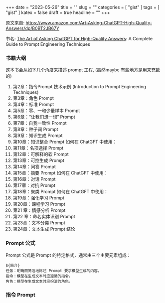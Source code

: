 +++
date = "2023-05-26"
title = ""
slug = ""
categories = [ "gist" ]
tags = [ "gist" ]
katex = false
draft = true
headline = ""
+++

原文来自: https://www.amazon.com/Art-Asking-ChatGPT-High-Quality-Answers/dp/B0BT2JB67Y

书名: <u>The Art of Asking ChatGPT for High-Quality Answers</u>: A Complete Guide to Prompt Engineering Techniques

### 书籍大纲

这本书会从如下几个角度来描述 prompt 工程, (虽然maybe 有些地方是用来充数的)

1. 第2章：指令Prompt 技术示例 (Introduction to Prompt Engineering Techniques)
1. 第3章：角色 Prompt
1. 第4章：标准 Prompt
1. 第5章：零、一和少量样本 Prompt 
1. 第6章：“让我们想一想” Prompt 
1. 第7章：自我一致性 Prompt 
1. 第8章：种子词 Prompt
1. 第9章：知识生成 Prompt
1. 第10章：知识整合 Prompt 如何在 ChatGFT 中使用：
1. 第11章：名项选择 Prompt 
1. 第12章：可解释的软 Prompt
1. 第13章：可控生成 Prompt 
1. 第14章：问答 Prompt
1. 第15章：摘要 Prompt 如何在 ChatGFT 中使用：
1. 第16章：对话 Prompt
1. 第17章：对抗 Prompt
1. 第18章：聚类 Prompt 如何在 ChatGFT 中使用：
1. 第19章：强化学习 Prompt 
1. 第20章：课程学习 Prompt 
1. 第21 章：情感分析 Prompt 
1. 第22 章：命名实体识别 Prompt 
1. 第23章：文本分类 Prompt 
1. 第24章：文本生成 Prompt 结论



### Prompt 公式

Prompt 公式是 Prompt 的特定格式，通常由三个主要元素组成：

```
${简介}
任务：明确而简洁地陈述 Prompt 要求模型生成的内容。
指令：模型在生成文本时应遵循的指令。
角色：模型在生成文本时应扮演的角色。
```

### 指令 Prompt

